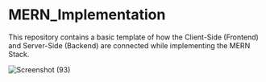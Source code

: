 ﻿# MERN_Implementation
This repository contains a basic template of how the Client-Side (Frontend) and Server-Side (Backend) are connected while implementing the MERN Stack.

![Screenshot (93)](https://user-images.githubusercontent.com/83204279/226156098-d7b19f33-4c4e-497b-9c78-9b759b2df67a.png)

